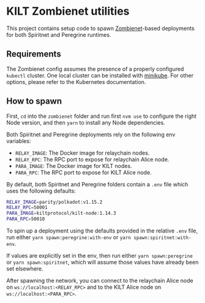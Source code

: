 # KILT Zombienet utilities

This project contains setup code to spawn [Zombienet](https://github.com/paritytech/zombienet)-based deployments for both Spiritnet and Peregrine runtimes.

## Requirements

The Zombienet config assumes the presence of a properly configured `kubectl` cluster.
One local cluster can be installed with [minikube](https://minikube.sigs.k8s.io/docs/start/?arch=%2Fmacos%2Farm64%2Fstable%2Fbinary+download).
For other options, please refer to the Kubernetes documentation.

## How to spawn

First, `cd` into the `zombienet` folder and run first `nvm use` to configure the right Node version, and then `yarn` to install any Node dependencies.

Both Spiritnet and Peregrine deployments rely on the following env variables:

* `RELAY_IMAGE`: The Docker image for relaychain nodes.
* `RELAY_RPC`: The RPC port to expose for relaychain Alice node.
* `PARA_IMAGE`: The Docker image for KILT nodes.
* `PARA_RPC`: The RPC port to expose for KILT Alice node.

By default, both Spiritnet and Peregrine folders contain a `.env` file which uses the following defaults:

```sh
RELAY_IMAGE=parity/polkadot:v1.15.2
RELAY_RPC=50001
PARA_IMAGE=kiltprotocol/kilt-node:1.14.3
PARA_RPC=50010
```

To spin up a deployment using the defaults provided in the relative `.env` file, run either `yarn spawn:peregrine:with-env` or `yarn spawn:spiritnet:with-env`.

If values are explicitly set in the env, then run either `yarn spawn:peregrine` or `yarn spawn:spiritnet`, which will assume those values have already been set elsewhere.

After spawning the network, you can connect to the relaychain Alice node on `ws://localhost:<RELAY_RPC>` and to the KILT Alice node on `ws://localhost:<PARA_RPC>`.
